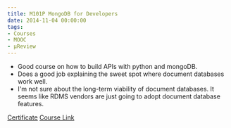 ```yaml
---
title: M101P MongoDB for Developers
date: 2014-11-04 00:00:00
tags:
- Courses
- MOOC
- μReview
---
```

- Good course on how to build APIs with python and mongoDB. 
- Does a good job explaining the sweet spot where document databases work well.
- I'm not sure about the long-term viability of document databases.  It seems like RDMS vendors are just going to adopt document database features.

[Certificate](https://github.com/DForshner/Certificates/blob/master/M101P%20MongoDB%20for%20Developers%202013%20-%20MongoDB%20University.pdf)
[Course Link](https://university.mongodb.com/courses/M101P/about)